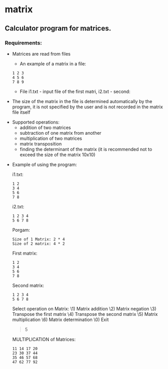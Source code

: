 # matrix

## Calculator program for matrices.

### Requirements:

* Matrices are read from files

  * An example of a matrix in a file:
  
  ```
  1 2 3
  4 5 6
  7 8 9
  ```
  * File i1.txt - input file of the first matri, i2.txt - second:

* The size of the matrix in the file is determined automatically by the program, it is not specified by the user and is not recorded in the matrix file itself

- Supported operations:
  - addition of two matrices
  - subtraction of one matrix from another
  - multiplication of two matrices
  - matrix transposition
  - finding the determinant of the matrix (it is recommended not to exceed the size of the matrix 10x10)


* Example of using the program:

  i1.txt:
  ```
  1 2
  3 4
  5 6
  7 8
  ```

  i2.txt:
  ```
  1 2 3 4
  5 6 7 8
  ```

  Porgam:
  ```
  Size of 1 Matrix: 2 * 4
  Size of 2 matrix: 4 * 2
  ```

  First matrix:
  ```
  1 2
  3 4
  5 6
  7 8
  ```

  Second matrix:
  ```
  1 2 3 4
  5 6 7 8
  ```

  Select operation on Matrix:
  \1\) Matrix addition
  \2\) Matrix negation
  \3\) Transpose the first matrix
  \4\) Transpose the second matrix
  \5\) Matrix multiplication
  \6\) Matrix determination
  \0\) Exit

  >5

  MULTIPLICATION of Matrices:
  ```
  11 14 17 20
  23 30 37 44
  35 46 57 68
  47 62 77 92
  ```
